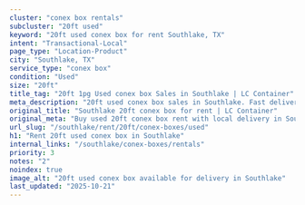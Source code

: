 ```yaml
---
cluster: "conex box rentals"
subcluster: "20ft used"
keyword: "20ft used conex box for rent Southlake, TX"
intent: "Transactional-Local"
page_type: "Location-Product"
city: "Southlake, TX"
service_type: "conex box"
condition: "Used"
size: "20ft"
title_tag: "20ft 1pg Used conex box Sales in Southlake | LC Container"
meta_description: "20ft used conex box sales in Southlake. Fast delivery, competitive pricing. Serving conex boxes area. Quote ID: GT6. Call (214) 524-4168 for your free quote today."
original_title: "Southlake 20ft conex box for rent | LC Container"
original_meta: "Buy used 20ft conex box rent with local delivery in Southlake, TX. LC Container — local Since 2003. Request a fast quote today."
url_slug: "/southlake/rent/20ft/conex-boxes/used"
h1: "Rent 20ft used conex box in Southlake"
internal_links: "/southlake/conex-boxes/rentals"
priority: 3
notes: "2"
noindex: true
image_alt: "20ft used conex box available for delivery in Southlake"
last_updated: "2025-10-21"
---
```


<!-- TODO: Add unique city/inventory copy, images, and internal links here. -->
